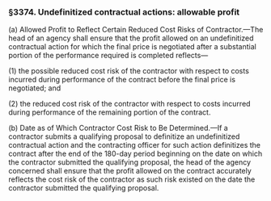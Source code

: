 ### §3374. Undefinitized contractual actions: allowable profit ###

(a) Allowed Profit to Reflect Certain Reduced Cost Risks of Contractor.—The head of an agency shall ensure that the profit allowed on an undefinitized contractual action for which the final price is negotiated after a substantial portion of the performance required is completed reflects—

(1) the possible reduced cost risk of the contractor with respect to costs incurred during performance of the contract before the final price is negotiated; and

(2) the reduced cost risk of the contractor with respect to costs incurred during performance of the remaining portion of the contract.

(b) Date as of Which Contractor Cost Risk to Be Determined.—If a contractor submits a qualifying proposal to definitize an undefinitized contractual action and the contracting officer for such action definitizes the contract after the end of the 180-day period beginning on the date on which the contractor submitted the qualifying proposal, the head of the agency concerned shall ensure that the profit allowed on the contract accurately reflects the cost risk of the contractor as such risk existed on the date the contractor submitted the qualifying proposal.